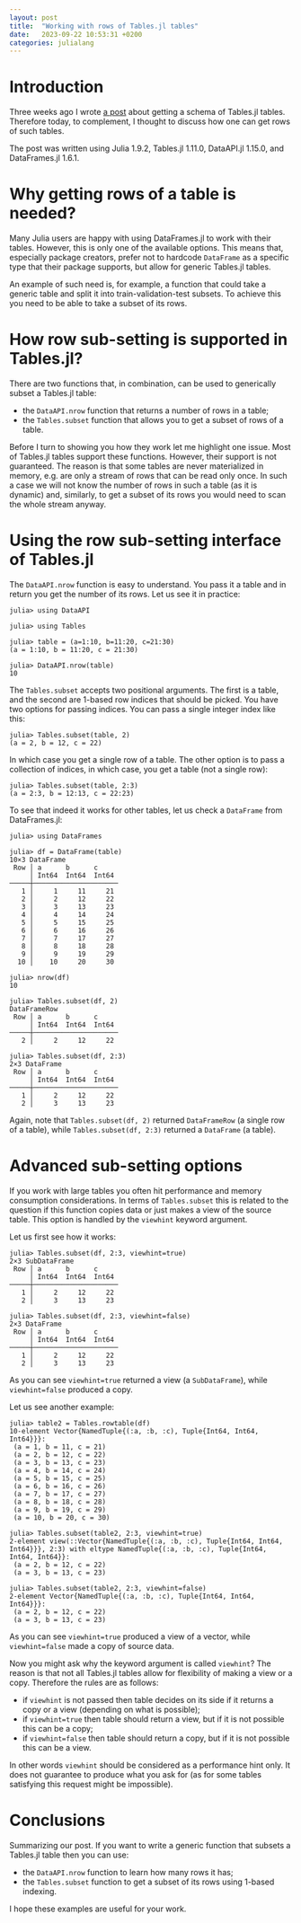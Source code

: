 ```yaml
---
layout: post
title:  "Working with rows of Tables.jl tables"
date:   2023-09-22 10:53:31 +0200
categories: julialang
---
```


# Introduction

Three weeks ago I wrote [a post][post] about getting a schema of Tables.jl tables.
Therefore today, to complement, I thought to discuss how one can get rows of such tables.

The post was written using Julia 1.9.2, Tables.jl 1.11.0, DataAPI.jl 1.15.0, and DataFrames.jl 1.6.1.

# Why getting rows of a table is needed?

Many Julia users are happy with using DataFrames.jl to work with their tables.
However, this is only one of the available options.
This means that, especially package creators, prefer not to hardcode `DataFrame`
as a specific type that their package supports, but allow for generic Tables.jl tables.

An example of such need is, for example, a function that could take a generic table and
split it into train-validation-test subsets. To achieve this you need to be able
to take a subset of its rows.

# How row sub-setting is supported in Tables.jl?

There are two functions that, in combination, can be used to generically subset a Tables.jl table:

* the `DataAPI.nrow` function that returns a number of rows in a table;
* the `Tables.subset` function that allows you to get a subset of rows of a table.

Before I turn to showing you how they work let me highlight one issue. Most of Tables.jl tables
support these functions. However, their support is not guaranteed. The reason is that some tables
are never materialized in memory, e.g. are only a stream of rows that can be read only once.
In such a case we will not know the number of rows in such a table (as it is dynamic) and, similarly,
to get a subset of its rows you would need to scan the whole stream anyway.

# Using the row sub-setting interface of Tables.jl

The `DataAPI.nrow` function is easy to understand. You pass it a table and in return you get the number of its rows.
Let us see it in practice:

```
julia> using DataAPI

julia> using Tables

julia> table = (a=1:10, b=11:20, c=21:30)
(a = 1:10, b = 11:20, c = 21:30)

julia> DataAPI.nrow(table)
10
```

The `Tables.subset` accepts two positional arguments. The first is a table, and the second
are 1-based row indices that should be picked. You have two options for passing indices.
You can pass a single integer index like this:

```
julia> Tables.subset(table, 2)
(a = 2, b = 12, c = 22)
```

In which case you get a single row of a table.
The other option is to pass a collection of indices, in which case, you get a table (not a single row):

```
julia> Tables.subset(table, 2:3)
(a = 2:3, b = 12:13, c = 22:23)
```

To see that indeed it works for other tables, let us check a `DataFrame` from DataFrames.jl:

```
julia> using DataFrames

julia> df = DataFrame(table)
10×3 DataFrame
 Row │ a      b      c
     │ Int64  Int64  Int64
─────┼─────────────────────
   1 │     1     11     21
   2 │     2     12     22
   3 │     3     13     23
   4 │     4     14     24
   5 │     5     15     25
   6 │     6     16     26
   7 │     7     17     27
   8 │     8     18     28
   9 │     9     19     29
  10 │    10     20     30

julia> nrow(df)
10

julia> Tables.subset(df, 2)
DataFrameRow
 Row │ a      b      c
     │ Int64  Int64  Int64
─────┼─────────────────────
   2 │     2     12     22

julia> Tables.subset(df, 2:3)
2×3 DataFrame
 Row │ a      b      c
     │ Int64  Int64  Int64
─────┼─────────────────────
   1 │     2     12     22
   2 │     3     13     23
```

Again, note that `Tables.subset(df, 2)` returned `DataFrameRow` (a single row of a table),
while `Tables.subset(df, 2:3)` returned a `DataFrame` (a table).

# Advanced sub-setting options

If you work with large tables you often hit performance and memory consumption considerations.
In terms of `Tables.subset` this is related to the question if this function copies data
or just makes a view of the source table. This option is handled by the `viewhint` keyword argument.

Let us first see how it works:

```
julia> Tables.subset(df, 2:3, viewhint=true)
2×3 SubDataFrame
 Row │ a      b      c
     │ Int64  Int64  Int64
─────┼─────────────────────
   1 │     2     12     22
   2 │     3     13     23

julia> Tables.subset(df, 2:3, viewhint=false)
2×3 DataFrame
 Row │ a      b      c
     │ Int64  Int64  Int64
─────┼─────────────────────
   1 │     2     12     22
   2 │     3     13     23
```

As you can see `viewhint=true` returned a view (a `SubDataFrame`), while `viewhint=false` produced a copy.

Let us see another example:

```
julia> table2 = Tables.rowtable(df)
10-element Vector{NamedTuple{(:a, :b, :c), Tuple{Int64, Int64, Int64}}}:
 (a = 1, b = 11, c = 21)
 (a = 2, b = 12, c = 22)
 (a = 3, b = 13, c = 23)
 (a = 4, b = 14, c = 24)
 (a = 5, b = 15, c = 25)
 (a = 6, b = 16, c = 26)
 (a = 7, b = 17, c = 27)
 (a = 8, b = 18, c = 28)
 (a = 9, b = 19, c = 29)
 (a = 10, b = 20, c = 30)

julia> Tables.subset(table2, 2:3, viewhint=true)
2-element view(::Vector{NamedTuple{(:a, :b, :c), Tuple{Int64, Int64, Int64}}}, 2:3) with eltype NamedTuple{(:a, :b, :c), Tuple{Int64, Int64, Int64}}:
 (a = 2, b = 12, c = 22)
 (a = 3, b = 13, c = 23)

julia> Tables.subset(table2, 2:3, viewhint=false)
2-element Vector{NamedTuple{(:a, :b, :c), Tuple{Int64, Int64, Int64}}}:
 (a = 2, b = 12, c = 22)
 (a = 3, b = 13, c = 23)
```

As you can see `viewhint=true` produced a view of a vector, while `viewhint=false` made a copy of source data.

Now you might ask why the keyword argument is called `viewhint`? The reason is that not all Tables.jl tables allow
for flexibility of making a view or a copy. Therefore the rules are as follows:

* if `viewhint` is not passed then table decides on its side if it returns a copy or a view (depending on what is possible);
* if `viewhint=true` then table should return a view, but if it is not possible this can be a copy;
* if `viewhint=false` then table should return a copy, but if it is not possible this can be a view.

In other words `viewhint` should be considered as a performance hint only.
It does not guarantee to produce what you ask for (as for some tables satisfying this request might be impossible).

# Conclusions

Summarizing our post. If you want to write a generic function that subsets a Tables.jl table then you can use:

* the `DataAPI.nrow` function to learn how many rows it has;
* the `Tables.subset` function to get a subset of its rows using 1-based indexing.

I hope these examples are useful for your work.

[post]: https://bkamins.github.io/julialang/2023/09/01/tables.html
